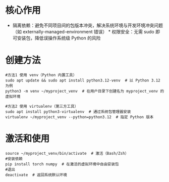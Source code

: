 # 核心作用
* ‌隔离依赖‌：避免不同项目间的包版本冲突，解决系统环境与开发环境冲突问题（如 externally-managed-environment 错误）
*‌ 权限安全‌：无需 sudo 即可安装包，降低误操作系统级 Python 的风险‌

# 创建方法
``` shell
#方法1 使用 venv（Python 内置工具）
sudo apt update && sudo apt install python3.12-venv  # 以 Python 3.12 为例‌
python3 -m venv ~/myproject_venv  # 在用户目录下创建名为 myproject_venv 的虚拟环境‌

#方法2 使用 virtualenv（第三方工具）
sudo apt install python3-virtualenv  # 通过系统包管理器安装‌
virtualenv ~/myproject_venv --python=python3.12  # 指定 Python 版本‌

```

# 激活和使用
``` shell
source ~/myproject_venv/bin/activate  # 激活（Bash/Zsh）‌
#安装依赖
pip install torch numpy  # 在激活的虚拟环境中自由安装包‌
#退出
deactivate  # 返回系统默认环境‌

```


